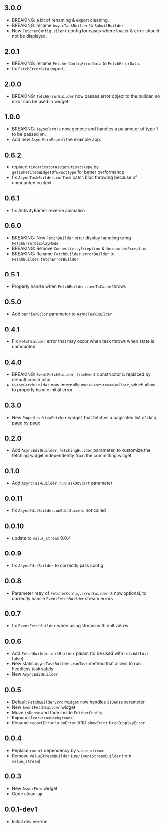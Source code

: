 ## 3.0.0
* BREAKING: a bit of renaming & export cleaning.
* BREAKING: rename `AsyncTaskBuilder` to `SubmitBuilder`.
* New `FetcherConfig.silent` config for cases where loader & error should not be displayed.

## 2.0.1
* BREAKING: rename `FetcherConfigErrorData` to `FetchErrorData`.
* fix `FetchErrorData` export.

## 2.0.0
* BREAKING: `fetchErrorBuilder` now passes error object to the builder, so error can be used in widget.

## 1.0.0
* BREAKING: `AsyncForm` is now generic and handles a parameter of type `T` to be passed on.
* Add new `AsyncFormPage` in the example app.

## 0.6.2
* replace `findAncestorWidgetOfExactType` by `getInheritedWidgetOfExactType` for better performance
* fix `AsyncTaskBuilder.runTask` catch bloc throwing because of unmounted context

## 0.6.1
* fix ActivityBarrier reverse animation

## 0.6.0
* BREAKING: New `FetchBuilder` error display handling using `FetchErrorDisplayMode`
* BREAKING: Remove `ConnectivityException` & `UnreportedException`
* BREAKING: Rename `FetchBuilder.errorBuilder` to `FetchBuilder.fetchErrorBuilder`

## 0.5.1
* Properly handle when `FetchBuilder.saveToCache` throws  

## 0.5.0
* Add `barrierColor` parameter to `AsyncTaskBuilder`

## 0.4.1
* Fix `FetchBuilder` error that may occur when task throws when state is unmounted

## 0.4.0
* BREAKING: `EventFetchBuilder.fromEvent` constructor is replaced by default constructor
* `EventFetchBuilder` now internally use `EventStreamBuilder`, which allow to properly handle initial error

## 0.3.0
* New `PagedListViewFetcher` widget, that fetches a paginated list of data, page by page

## 0.2.0
* Add `AsyncEditBuilder.fetchingBuilder` parameter, to customize the fetching widget independently from the committing widget

## 0.1.0
* Add `AsyncTaskBuilder.runTaskOnStart` parameter

## 0.0.11
* fix `AsyncEditBuilder.onEditSuccess` not called

## 0.0.10
* update to `value_stream` 0.0.4

## 0.0.9
* fix `AsyncEditBuilder` to correctly pass config

## 0.0.8
* Parameter retry of `FetcherConfig.errorBuilder` is now optional, to correctly handle `EventFetchBuilder` stream errors

## 0.0.7
* fix `EventFetchBuilder` when using stream with null values

## 0.0.6
* Add `FetchBuilder.initBuilder` param (to be used with `fetchAtInit` false)
* New static `AsyncTaskBuilder.runTask` method that allows to run headless task safely
* New `AsyncEditBuilder`

## 0.0.5
* Default `FetchBuilderErrorWidget` now handles `isDense` parameter
* New `EventFetchBuilder` widget
* Move `isDense` and fade inside `FetcherConfig`
* Expose `ClearFocusBackground`
* Rename `reportError` to `onError` AND `showError` to `onDisplayError`

## 0.0.4
* Replace `rxdart` dependency by `value_stream`
* Remove `ValueStreamBuilder` (use `EventStreamBuilder` from `value_stream`)

## 0.0.3
* New `AsyncForm` widget
* Code clean-up

## 0.0.1-dev1
* Initial dev version
